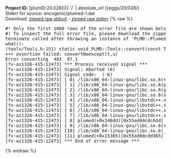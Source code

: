 **Project ID:** [plumID:20.028]({{ '/' | absolute_url }}eggs/20/028/)  
Stderr for source:  oncogenic/plumed-1.dat   
Download: [zipped raw stdout](plumed-1.dat.plumed.stdout.txt.zip) - [zipped raw stderr](plumed-1.dat.plumed.stderr.txt.zip) 
{% raw %}
<pre>
#! Only the first 1000 rows of the error file are shown below
#! To inspect the full error file, please download the zipped raw stderr file above
terminate called after throwing an instance of 'PLMD::Plumed::ExceptionError'
what():
(tools/Tools.h:151) static void PLMD::Tools::convert(const T&, U&) [with T = std::__cxx11::basic_string<char>; U = double]
+++ assertion failed: convertNoexcept(t,u)
Error converting  483  97.1
[fv-az1326-415:12473] *** Process received signal ***
[fv-az1326-415:12473] Signal: Aborted (6)
[fv-az1326-415:12473] Signal code:  (-6)
[fv-az1326-415:12473] [ 0] /lib/x86_64-linux-gnu/libc.so.6(+0x45330)[0x7f172b045330]
[fv-az1326-415:12473] [ 1] /lib/x86_64-linux-gnu/libc.so.6(pthread_kill+0x11c)[0x7f172b09eb2c]
[fv-az1326-415:12473] [ 2] /lib/x86_64-linux-gnu/libc.so.6(gsignal+0x1e)[0x7f172b04527e]
[fv-az1326-415:12473] [ 3] /lib/x86_64-linux-gnu/libc.so.6(abort+0xdf)[0x7f172b0288ff]
[fv-az1326-415:12473] [ 4] /lib/x86_64-linux-gnu/libstdc++.so.6(+0xa5ff5)[0x7f172b4a5ff5]
[fv-az1326-415:12473] [ 5] /lib/x86_64-linux-gnu/libstdc++.so.6(+0xbb0da)[0x7f172b4bb0da]
[fv-az1326-415:12473] [ 6] /lib/x86_64-linux-gnu/libstdc++.so.6(_ZSt10unexpectedv+0x0)[0x7f172b4a5a55]
[fv-az1326-415:12473] [ 7] /lib/x86_64-linux-gnu/libstdc++.so.6(+0xa5a6f)[0x7f172b4a5a6f]
[fv-az1326-415:12473] [ 8] plumed(+0x146dd)[0x55ad0dcdc6dd]
[fv-az1326-415:12473] [ 9] /lib/x86_64-linux-gnu/libc.so.6(+0x2a1ca)[0x7f172b02a1ca]
[fv-az1326-415:12473] [10] /lib/x86_64-linux-gnu/libc.so.6(__libc_start_main+0x8b)[0x7f172b02a28b]
[fv-az1326-415:12473] [11] plumed(+0x15365)[0x55ad0dcdd365]
[fv-az1326-415:12473] *** End of error message ***
</pre>
{% endraw %}

